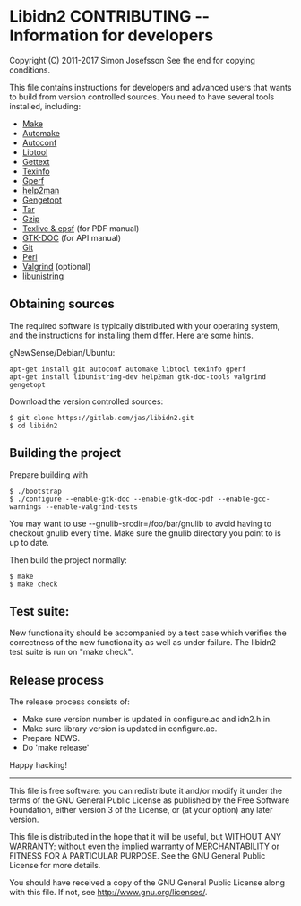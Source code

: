 # Libidn2 CONTRIBUTING -- Information for developers
Copyright (C) 2011-2017 Simon Josefsson
See the end for copying conditions.

This file contains instructions for developers and advanced users that
wants to build from version controlled sources.  You need to have
several tools installed, including:

 * [Make](http://www.gnu.org/software/make/)
 * [Automake](http://www.gnu.org/software/automake/)
 * [Autoconf](http://www.gnu.org/software/autoconf/)
 * [Libtool](http://www.gnu.org/software/libtool/)
 * [Gettext](http://www.gnu.org/software/gettext/)
 * [Texinfo](http://www.gnu.org/software/texinfo/)
 * [Gperf](http://www.gnu.org/software/gperf/)
 * [help2man](http://www.gnu.org/software/help2man/)
 * [Gengetopt](http://www.gnu.org/software/gengetopt/)
 * [Tar](http://www.gnu.org/software/tar/)
 * [Gzip](http://www.gnu.org/software/gzip/)
 * [Texlive & epsf](http://www.tug.org/texlive/) (for PDF manual)
 * [GTK-DOC](http://www.gtk.org/gtk-doc/) (for API manual)
 * [Git](http://git.or.cz/)
 * [Perl](http://www.cpan.org/)
 * [Valgrind](http://valgrind.org/) (optional)
 * [libunistring](https://www.gnu.org/software/libunistring/)

## Obtaining sources

The required software is typically distributed with your operating
system, and the instructions for installing them differ.  Here are
some hints.

gNewSense/Debian/Ubuntu:
```
apt-get install git autoconf automake libtool texinfo gperf
apt-get install libunistring-dev help2man gtk-doc-tools valgrind gengetopt
```

Download the version controlled sources:
```
$ git clone https://gitlab.com/jas/libidn2.git
$ cd libidn2
```

## Building the project

Prepare building with
```
$ ./bootstrap
$ ./configure --enable-gtk-doc --enable-gtk-doc-pdf --enable-gcc-warnings --enable-valgrind-tests
```

You may want to use --gnulib-srcdir=/foo/bar/gnulib to avoid having to
checkout gnulib every time.  Make sure the gnulib directory you point
to is up to date.

Then build the project normally:
```
$ make
$ make check
```

## Test suite:

New functionality should be accompanied by a test case which verifies
the correctness of the new functionality as well as under failure. 
The libidn2 test suite is run on "make check".

## Release process

The release process consists of:

 * Make sure version number is updated in configure.ac and idn2.h.in.
 * Make sure library version is updated in configure.ac.
 * Prepare NEWS.
 * Do 'make release'

Happy hacking!

----------------------------------------------------------------------
This file is free software: you can redistribute it and/or modify it
under the terms of the GNU General Public License as published by the
Free Software Foundation, either version 3 of the License, or (at your
option) any later version.

This file is distributed in the hope that it will be useful, but
WITHOUT ANY WARRANTY; without even the implied warranty of
MERCHANTABILITY or FITNESS FOR A PARTICULAR PURPOSE.  See the GNU
General Public License for more details.

You should have received a copy of the GNU General Public License
along with this file.  If not, see <http://www.gnu.org/licenses/>.
